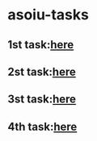 # asoiu-tasks

## 1st task:[here](https://guseinguseinov.github.io/asoiu-tasks/task1)
## 2st task:[here](https://guseinguseinov.github.io/asoiu-tasks/task2)
## 3st task:[here](https://guseinguseinov.github.io/asoiu-tasks/task3)
## 4th task:[here](https://guseinguseinov.github.io/asoiu-tasks/task4)